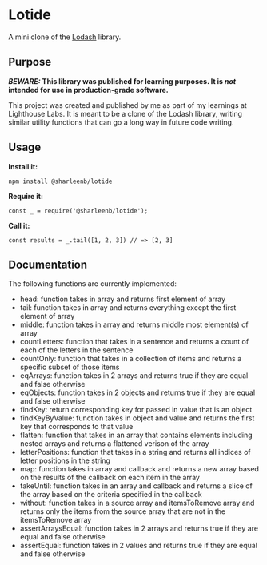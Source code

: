 # Lotide

A mini clone of the [Lodash](https://lodash.com) library.

## Purpose

**_BEWARE:_ This library was published for learning purposes. It is _not_ intended for use in production-grade software.**

This project was created and published by me as part of my learnings at Lighthouse Labs. It is meant to be a clone of the Lodash library, writing similar utility functions that can go a long way in future code writing.

## Usage

**Install it:**

`npm install @sharleenb/lotide`

**Require it:**

`const _ = require('@sharleenb/lotide');`

**Call it:**

`const results = _.tail([1, 2, 3]) // => [2, 3]`

## Documentation

The following functions are currently implemented:

* head: function takes in array and returns first element of array
* tail: function takes in array and returns everything except the first element of array
* middle: function takes in array and returns middle most element(s) of array
* countLetters: function that takes in a sentence and returns a count of each of the letters in the sentence
* countOnly: function that takes in a collection of items and returns a specific subset of those items
* eqArrays: function takes in 2 arrays and returns true if they are equal and false otherwise
* eqObjects: function takes in 2 objects and returns true if they are equal and false otherwise
* findKey: return corresponding key for passed in value that is an object
* findKeyByValue: function takes in object and value and returns the first key that corresponds to that value
* flatten: function that takes in an array that contains elements including nested arrays and returns a flattened verison of the array
* letterPositions: function that takes in a string and returns all indices of letter positions in the string
* map: function takes in array and callback and returns a new array based on the results of the callback on each item in the array
* takeUntil: function takes in an array and callback and returns a slice of the array based on the criteria specified in the callback
* without: function takes in a source array and itemsToRemove array and returns only the items from the source array that are not in the itemsToRemove array
* assertArraysEqual: function takes in 2 arrays and returns true if they are equal and false otherwise
* assertEqual: function takes in 2 values and returns true if they are equal and false otherwise